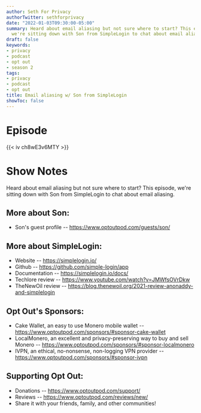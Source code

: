 ```yaml
---
author: Seth For Privacy
authorTwitter: sethforprivacy
date: "2022-01-03T09:30:00-05:00"
summary: Heard about email aliasing but not sure where to start? This episode,
  we're sitting down with Son from SimpleLogin to chat about email aliasing.
draft: false
keywords:
- privacy
- podcast
- opt out
- season 2
tags:
- privacy
- podcast
- opt out
title: Email aliasing w/ Son from SimpleLogin
showToc: false
---
```


# Episode

<div id="buzzsprout-player-9820513"></div><script src="https://www.buzzsprout.com/1790481/9820513-email-aliasing-w-son-from-simplelogin.js?container_id=buzzsprout-player-9820513&player=small" type="text/javascript" charset="utf-8"></script>

{{< iv ch8wE3v6MTY >}}

# Show Notes

Heard about email aliasing but not sure where to start? This episode, we're sitting down with Son from SimpleLogin to chat about email aliasing.

## More about Son:

- Son's guest profile -- https://www.optoutpod.com/guests/son/ 

## More about SimpleLogin:

- Website -- https://simplelogin.io/
- Github -- https://github.com/simple-login/app
- Documentation -- https://simplelogin.io/docs/
- Techlore review -- https://www.youtube.com/watch?v=JMWfsOVrDkw
- TheNewOil review -- https://blog.thenewoil.org/2021-review-anonaddy-and-simplelogin

## Opt Out's Sponsors:

- Cake Wallet, an easy to use Monero mobile wallet -- https://www.optoutpod.com/sponsors/#sponsor-cake-wallet
- LocalMonero, an excellent and privacy-preserving way to buy and sell Monero -- https://www.optoutpod.com/sponsors/#sponsor-localmonero
- IVPN, an ethical, no-nonsense, non-logging VPN provider -- https://www.optoutpod.com/sponsors/#sponsor-ivpn

## Supporting Opt Out:

- Donations -- https://www.optoutpod.com/support/
- Reviews -- https://www.optoutpod.com/reviews/new/
- Share it with your friends, family, and other communities!
